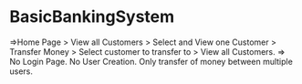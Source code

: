 # BasicBankingSystem
=>Home Page > View all Customers > Select and View one Customer > Transfer Money > Select customer to transfer to > View all Customers.  => No Login Page. No User Creation. Only transfer of money between multiple users.
